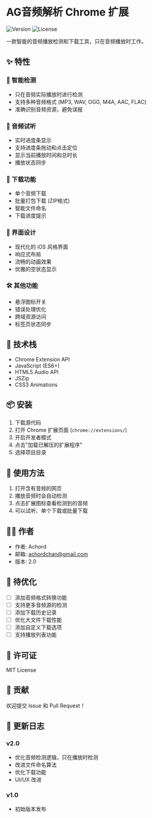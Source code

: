 # AG音频解析 Chrome 扩展

![Version](https://img.shields.io/badge/version-2.0-blue.svg)
![License](https://img.shields.io/badge/license-MIT-green.svg)

一款智能的音频播放检测和下载工具，只在音频播放时工作。

## ✨ 特性

### 🎯 智能检测
- 只在音频实际播放时进行检测
- 支持多种音频格式 (MP3, WAV, OGG, M4A, AAC, FLAC)
- 准确识别音频资源，避免误报

### 🎵 音频试听
- 实时进度条显示
- 支持进度条拖动和点击定位
- 显示当前播放时间和总时长
- 播放状态同步

### 💾 下载功能
- 单个音频下载
- 批量打包下载 (ZIP格式)
- 智能文件命名
- 下载进度提示

### 🎨 界面设计
- 现代化的 iOS 风格界面
- 响应式布局
- 流畅的动画效果
- 优雅的空状态显示

### 🛠 其他功能
- 悬浮图标开关
- 错误处理优化
- 跨域资源访问
- 标签页状态同步

## 🚀 技术栈

- Chrome Extension API
- JavaScript (ES6+)
- HTML5 Audio API
- JSZip
- CSS3 Animations

## 📦 安装

1. 下载源代码
2. 打开 Chrome 扩展页面 (`chrome://extensions/`)
3. 开启开发者模式
4. 点击"加载已解压的扩展程序"
5. 选择项目目录

## 🔧 使用方法

1. 打开含有音频的网页
2. 播放音频时会自动检测
3. 点击扩展图标查看检测到的音频
4. 可以试听、单个下载或批量下载

## 👨‍💻 作者

- 作者: Achord
- 邮箱: achordchan@gmail.com
- 版本: 2.0

## 📝 待优化

- [ ] 添加音频格式转换功能
- [ ] 支持更多音频源的检测
- [ ] 添加下载历史记录
- [ ] 优化大文件下载性能
- [ ] 添加自定义下载选项
- [ ] 支持播放列表功能

## 📄 许可证

MIT License

## 🤝 贡献

欢迎提交 Issue 和 Pull Request！

## 📜 更新日志

### v2.0
- 优化音频检测逻辑，只在播放时检测
- 改进文件命名算法
- 优化下载功能
- UI/UX 改进

### v1.0
- 初始版本发布